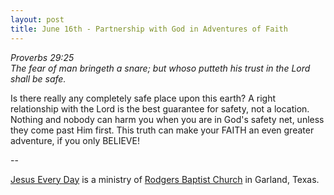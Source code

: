 ```yaml
---
layout: post
title: June 16th - Partnership with God in Adventures of Faith
---
```


_Proverbs 29:25  
The fear of man bringeth a snare; but whoso putteth his trust in the
Lord shall be safe._

Is there really any completely safe place upon this earth? A right
relationship with the Lord is the best guarantee for safety, not a
location. Nothing and nobody can harm you when you are in God's
safety net, unless they come past Him first. This truth can make your
FAITH an even greater adventure, if you only BELIEVE!

 --

<a href=http://jesuseveryday.net>Jesus Every Day</a> is a ministry of <a href=http://rodgersbaptist.net>Rodgers Baptist Church</a> in Garland, Texas.
